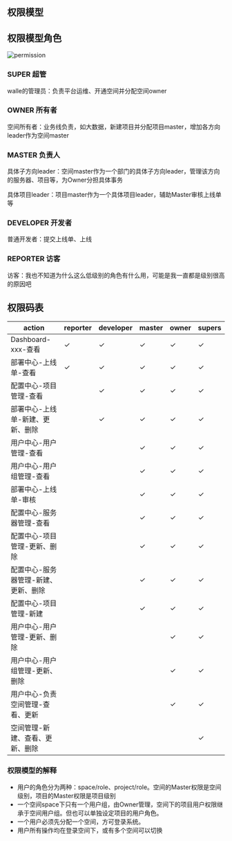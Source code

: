 权限模型
---
## 权限模型角色

![permission](/docs/2/zh-cn/static/permission.png)

### SUPER 超管
walle的管理员：负责平台运维、开通空间并分配空间owner

### OWNER 所有者
空间所有者：业务线负责，如大数据，新建项目并分配项目master，增加各方向leader作为空间master

### MASTER 负责人
具体子方向leader：空间master作为一个部门的具体子方向leader，管理该方向的服务器、项目等，为Owner分担具体事务

具体项目leader：项目master作为一个具体项目leader，辅助Master审核上线单等

### DEVELOPER 开发者
普通开发者：提交上线单、上线

### REPORTER 访客
访客：我也不知道为什么这么低级别的角色有什么用，可能是我一直都是级别很高的原因吧



## 权限码表
| action                               | reporter | developer | master | owner | supers |
| ------------------------------------ | -------- | --------- | ------ | ----- | ------ |
| Dashboard-xxx-查看                   | ✓        | ✓         | ✓      | ✓     | ✓      |
| 部署中心-上线单-查看                 | ✓        | ✓         | ✓      | ✓     | ✓      |
| 配置中心-项目管理-查看               |          | ✓         | ✓      | ✓     | ✓      |
| 部署中心-上线单-新建、更新、删除     |          | ✓         | ✓      | ✓     | ✓      |
| 用户中心-用户管理-查看               |          |           | ✓      | ✓     | ✓      |
| 用户中心-用户组管理-查看             |          |           | ✓      | ✓     | ✓      |
| 部署中心-上线单-审核                 |          |           | ✓      | ✓     | ✓      |
| 配置中心-服务器管理-查看             |          |           | ✓      | ✓     | ✓      |
| 配置中心-项目管理-更新、删除         |          |           | ✓      | ✓     | ✓      |
| 配置中心-服务器管理-新建、更新、删除 |          |           | ✓      | ✓     | ✓      |
| 配置中心-项目管理-新建               |          |           | ✓      | ✓     | ✓      |
| 用户中心-用户管理-更新、删除         |          |           |        | ✓     | ✓      |
| 用户中心-用户组管理-更新、删除       |          |           |        | ✓     | ✓      |
| 用户中心-负责空间管理-查看、更新     |          |           |        | ✓     | ✓      |
| 空间管理-新建、查看、更新、删除      |          |           |        |       | ✓      |


### 权限模型的解释
- 用户的角色分为两种：space/role、project/role。空间的Master权限是空间级别，项目的Master权限是项目级别
- 一个空间space下只有一个用户组，由Owner管理，空间下的项目用户权限继承于空间用户组。但也可以单独设定项目的用户角色。
- 一个用户必须先分配一个空间，方可登录系统。
- 用户所有操作均在登录空间下，或有多个空间可以切换
